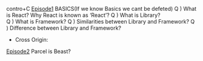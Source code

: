 contro+C
[Episode1](/Notes/EP-1.PDF)
BASICS(If we know Basics we cant be defeted)
Q ) What is React? Why React is known as ‘React’?
Q ) What is Library?  
Q ) What is Framework?
Q ) Similarities between Library and Framework?
Q ) Difference between Library and Framework?

- Cross Origin:

[Episode2](/Notes/EP-2.PDF)
Parcel is Beast?
